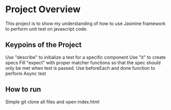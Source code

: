 # Project Overview

This project is to show my understanding of how to use Jasmine framework to perform unit test on javascript code.

## Keypoins of the Project
Use "describe" to initialize a test for a specific component
Use "it" to create specs
Fill "expect" with proper matcher functions so that the spec should only be met when test is passed.
Use beforeEach and done function to perform Async test

## How to run
Simple git clone all files and open index.html
